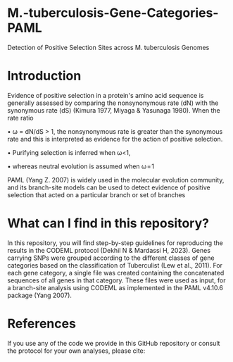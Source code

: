# M.-tuberculosis-Gene-Categories-PAML
Detection of Positive Selection Sites across M. tuberculosis Genomes

# Introduction
Evidence of positive selection in a protein's amino acid sequence is generally assessed by comparing the nonsynonymous rate (dN) with the synonymous rate (dS) (Kimura 1977, Miyaga & Yasunaga 1980). When the rate ratio 

• ω = dN/dS > 1, the nonsynonymous rate is greater than the synonymous rate and this is interpreted as evidence for the action of positive selection. 

• Purifying selection is inferred when ω<1, 

• whereas neutral evolution is assumed when ω = 1

PAML (Yang Z. 2007) is widely used in the molecular evolution community, and its branch-site models can be used to detect evidence of positive selection that acted on a particular branch or set of branches


# What can I find in this repository?
In this repository, you will find step-by-step guidelines for reproducing the results in the CODEML protocol (Dekhil N & Mardassi H, 2023). Genes carrying SNPs were grouped according to the different classes of gene categories based on the classification of Tuberculist (Lew et al., 2011). For each gene category, a single file was created containing the concatenated sequences of all genes in that category. These files were used as input, for a branch-site analysis using CODEML as implemented in the PAML v4.10.6 package (Yang 2007).

# References
If you use any of the code we provide in this GitHub repository or consult the protocol for your own analyses, please cite:




